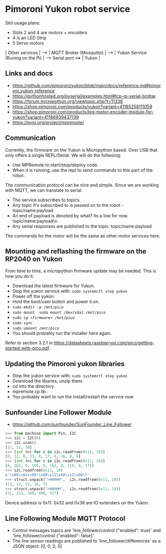 # Pimoroni Yukon robot service

Slot usage plans:
- Slots 2 and 4 are motors + encoders
- 4 is an LED Strip
- 5 Servo motors


| Other services | --> | MQTT Broker (Mosquitto) | --> | Yukon Service (Runing on the Pi) | --> Serial port ==> | Yukon |

## Links and docs

- https://github.com/pimoroni/yukon/blob/main/docs/reference.md#pimoroni_yukon-reference
- https://pythonhosted.org/pyserial/examples.html#tcp-ip-serial-bridge
- https://forum.micropython.org/viewtopic.php?t=11336
- https://shop.pimoroni.com/products/yukon?variant=41185258111059
- https://shop.pimoroni.com/products/big-motor-encoder-module-for-yukon?variant=41186939437139
- https://pypi.org/project/mpremote/

## Communication

Currently, the firmware on the Yukon is Micropython based. Over USB that only offers a single REPL/Serial.
We will do the follwoing:
- Use MPRemote to start/stop/deploy code.
- When it is running, use the repl to send commands to this part of the robot.

The communication protocol can be nice and simple. Since we are working with MQTT, we can translate to serial:
- The service subscribes to topics.
- Any topic it's subscribed to is passed on to the robot - topic/name:payload
- An end of payload is denoted by what? Its a line for now. topic/name:payload\n.
- Any serial responses are published to the topic: topic/name:payload

The commands for the motor will be the same as other motor services here.

## Mounting and reflashing the firmware on the RP2040 on Yukon

From time to time, a micropython firmware update may be needed. This is how you do it:

- Download the latest firmware for Yukon.
- Stop the yukon service with: `sudo systemctl stop yukon`
- Power off the yukon.
- Hold the boot/user button and power it on.
- `sudo mkdir -p /mnt/pico`
- `sudo mount  sudo mount /dev/sda1 /mnt/pico`
- `sudo cp <firmware> /mnt/pico`
- `sudo sync`
- `sudo umount /mnt/pico`
- You should probably run the installer here again.

Refer to section 3.2.1 in https://datasheets.raspberrypi.com/pico/getting-started-with-pico.pdf.

## Updating the Pimoroni yukon libraries

- Stop the yukon service with: `sudo systemctl stop yukon`
- Download the libaries, unzip them.
- cd into the directory.
- mpremote cp lib :
- You probably want to run the install/restart the service now

## Sunfounder Line Follower Module

- https://github.com/sunfounder/SunFounder_Line_Follower
```python
>>> from machine import Pin, I2C
>>> i2c = I2C(0)
>>> i2c.scan()
[17, 32, 38]
>>> [int (n) for n in i2c.readfrom(0x11, 10)]
[0, 12, 0, 33, 0, 17, 0, 16, 0, 9]
>>> [int (n) for n in i2c.readfrom(0x11, 10)]
[0, 182, 0, 169, 0, 162, 0, 219, 0, 175]
>>> i2c.readfrom(0x11, 10)
b'\x00\x0e\x00!\x00\x11\x00\x12\x00\t'
>>> struct.unpack(">HHHHH",  i2c.readfrom(0x11, 10))
(13, 13, 15, 16, 7)
>>> struct.unpack(">HHHHH",  i2c.readfrom(0x11, 10))
(11, 123, 389, 406, 327)
```
Device address is 0x11. 0x32 and 0x38 are IO extenders on the Yukon.

## Line Following Module MQTT Protocol
- Control messages topics are 'line_follower/control {"enabled": true}' and 'line_follower/control {"enabled": false}'.
- The line sensor readings are published to 'line_follower/differences' as a JSON object: [0, 0, 0, 0]
